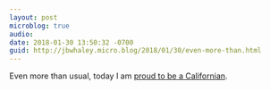 ```yaml
---
layout: post
microblog: true
audio: 
date: 2018-01-30 13:50:32 -0700
guid: http://jbwhaley.micro.blog/2018/01/30/even-more-than.html
---
```

Even more than usual, today I am [proud to be a Californian](https://arstechnica.com/tech-policy/2018/01/california-senate-approves-net-neutrality-law-in-defiance-of-fcc/).
